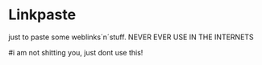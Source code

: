 # Linkpaste
just to paste some weblinks´n´stuff. NEVER EVER USE IN THE INTERNETS

#i am not shitting you, just dont use this!
